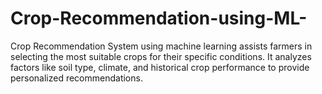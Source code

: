 # Crop-Recommendation-using-ML-
Crop Recommendation System using machine learning assists farmers in selecting the most suitable crops for their specific conditions. It analyzes factors like soil type, climate, and historical crop performance to provide personalized recommendations.
